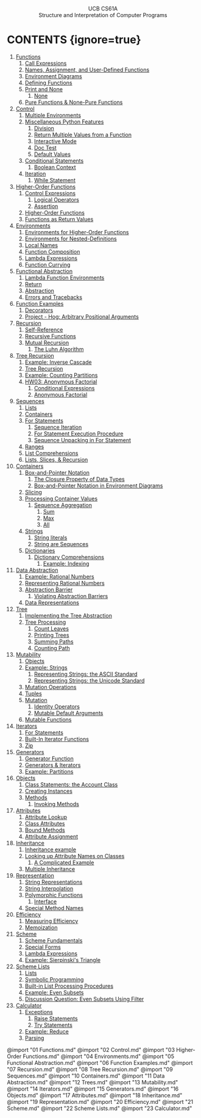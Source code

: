 <div class="cover-page" align=center STYLE="page-break-after: always;">

<br/><br/><br/><br/><br/><br/><br/><br/><br/><br/><br/>

<div class="cover-title">UCB CS61A</div>

<div class="cover-subtitle">Structure and Interpretation of Computer Programs</div>

</div>

<div class="toc-page" STYLE="page-break-after: always;">

# CONTENTS {ignore=true}

<!-- @import "[TOC]" {cmd="toc" depthFrom=1 depthTo=6 orderedList=true} -->

<!-- code_chunk_output -->

1. [Functions](#functions)
    1. [Call Expressions](#call-expressions)
    2. [Names, Assignment, and User-Defined Functions](#names-assignment-and-user-defined-functions)
    3. [Environment Diagrams](#environment-diagrams)
    4. [Defining Functions](#defining-functions)
    5. [Print and None](#print-and-none)
        1. [None](#none)
    6. [Pure Functions & None-Pure Functions](#pure-functions--none-pure-functions)
2. [Control](#control)
    1. [Multiple Environments](#multiple-environments)
    2. [Miscellaneous Python Features](#miscellaneous-python-features)
        1. [Division](#division)
        2. [Return Multiple Values from a Function](#return-multiple-values-from-a-function)
        3. [Interactive Mode](#interactive-mode)
        4. [Doc Test](#doc-test)
        5. [Default Values](#default-values)
    3. [Conditional Statements](#conditional-statements)
        1. [Boolean Context](#boolean-context)
    4. [Iteration](#iteration)
        1. [While Statement](#while-statement)
3. [Higher-Order Functions](#higher-order-functions)
    1. [Control Expressions](#control-expressions)
        1. [Logical Operators](#logical-operators)
        2. [Assertion](#assertion)
    2. [Higher-Order Functions](#higher-order-functions-1)
    3. [Functions as Return Values](#functions-as-return-values)
4. [Environments](#environments)
    1. [Environments for Higher-Order Functions](#environments-for-higher-order-functions)
    2. [Environments for Nested-Definitions](#environments-for-nested-definitions)
    3. [Local Names](#local-names)
    4. [Function Composition](#function-composition)
    5. [Lambda Expressions](#lambda-expressions)
    6. [Function Currying](#function-currying)
5. [Functional Abstraction](#functional-abstraction)
    1. [Lambda Function Environments](#lambda-function-environments)
    2. [Return](#return)
    3. [Abstraction](#abstraction)
    4. [Errors and Tracebacks](#errors-and-tracebacks)
6. [Function Examples](#function-examples)
    1. [Decorators](#decorators)
    2. [Project - Hog: Arbitrary Positional Arguments](#project---hog-arbitrary-positional-arguments)
7. [Recursion](#recursion)
    1. [Self-Reference](#self-reference)
    2. [Recursive Functions](#recursive-functions)
    3. [Mutual Recursion](#mutual-recursion)
        1. [The Luhn Algorithm](#the-luhn-algorithm)
8. [Tree Recursion](#tree-recursion)
    1. [Example: Inverse Cascade](#example-inverse-cascade)
    2. [Tree Recursion](#tree-recursion-1)
    3. [Example: Counting Partitions](#example-counting-partitions)
    4. [HW03: Anonymous Factorial](#hw03-anonymous-factorial)
        1. [Conditional Expressions](#conditional-expressions)
        2. [Anonymous Factorial](#anonymous-factorial)
9. [Sequences](#sequences)
    1. [Lists](#lists)
    2. [Containers](#containers)
    3. [For Statements](#for-statements)
        1. [Sequence Iteration](#sequence-iteration)
        2. [For Statement Execution Procedure](#for-statement-execution-procedure)
        3. [Sequence Unpacking in For Statement](#sequence-unpacking-in-for-statement)
    4. [Ranges](#ranges)
    5. [List Comprehensions](#list-comprehensions)
    6. [Lists, Slices, & Recursion](#lists-slices--recursion)
10. [Containers](#containers-1)
    1. [Box-and-Pointer Notation](#box-and-pointer-notation)
        1. [The Closure Property of Data Types](#the-closure-property-of-data-types)
        2. [Box-and-Pointer Notation in Environment Diagrams](#box-and-pointer-notation-in-environment-diagrams)
    2. [Slicing](#slicing)
    3. [Processing Container Values](#processing-container-values)
        1. [Sequence Aggregation](#sequence-aggregation)
            1. [Sum](#sum)
            2. [Max](#max)
            3. [All](#all)
    4. [Strings](#strings)
        1. [String literals](#string-literals)
        2. [String are Sequences](#string-are-sequences)
    5. [Dictionaries](#dictionaries)
        1. [Dictionary Comprehensions](#dictionary-comprehensions)
            1. [Example: Indexing](#example-indexing)
11. [Data Abstraction](#data-abstraction)
    1. [Example: Rational Numbers](#example-rational-numbers)
    2. [Representing Rational Numbers](#representing-rational-numbers)
    3. [Abstraction Barrier](#abstraction-barrier)
        1. [Violating Abstraction Barriers](#violating-abstraction-barriers)
    4. [Data Representations](#data-representations)
12. [Tree](#tree)
    1. [Implementing the Tree Abstraction](#implementing-the-tree-abstraction)
    2. [Tree Processing](#tree-processing)
        1. [Count Leaves](#count-leaves)
        2. [Printing Trees](#printing-trees)
        3. [Summing Paths](#summing-paths)
        4. [Counting Path](#counting-path)
13. [Mutability](#mutability)
    1. [Objects](#objects)
    2. [Example: Strings](#example-strings)
        1. [Representing Strings: the ASCII Standard](#representing-strings-the-ascii-standard)
        2. [Representing Strings: the Unicode Standard](#representing-strings-the-unicode-standard)
    3. [Mutation Operations](#mutation-operations)
    4. [Tuples](#tuples)
    5. [Mutation](#mutation)
        1. [Identity Operators](#identity-operators)
        2. [Mutable Default Arguments](#mutable-default-arguments)
    6. [Mutable Functions](#mutable-functions)
14. [Iterators](#iterators)
    1. [For Statements](#for-statements-1)
    2. [Built-In Iterator Functions](#built-in-iterator-functions)
    3. [Zip](#zip)
15. [Generators](#generators)
    1. [Generator Function](#generator-function)
    2. [Generators &  Iterators](#generators---iterators)
    3. [Example: Partitions](#example-partitions)
16. [Objects](#objects-1)
    1. [Class Statements: the Account Class](#class-statements-the-account-class)
    2. [Creating Instances](#creating-instances)
    3. [Methods](#methods)
        1. [Invoking Methods](#invoking-methods)
17. [Attributes](#attributes)
    1. [Attribute Lookup](#attribute-lookup)
    2. [Class Attributes](#class-attributes)
    3. [Bound Methods](#bound-methods)
    4. [Attribute Assignment](#attribute-assignment)
18. [Inheritance](#inheritance)
    1. [Inheritance example](#inheritance-example)
    2. [Looking up Attribute Names on Classes](#looking-up-attribute-names-on-classes)
        1. [A Complicated Example](#a-complicated-example)
    3. [Multiple Inheritance](#multiple-inheritance)
19. [Representation](#representation)
    1. [String Representations](#string-representations)
    2. [String Interpolation](#string-interpolation)
    3. [Polymorphic Functions](#polymorphic-functions)
        1. [Interface](#interface)
    4. [Special Method Names](#special-method-names)
20. [Efficiency](#efficiency)
    1. [Measuring Efficiency](#measuring-efficiency)
    2. [Memoization](#memoization)
21. [Scheme](#scheme)
    1. [Scheme Fundamentals](#scheme-fundamentals)
    2. [Special Forms](#special-forms)
    3. [Lambda Expressions](#lambda-expressions-1)
    4. [Example: Sierpinski's Triangle](#example-sierpinskis-triangle)
22. [Scheme Lists](#scheme-lists)
    1. [Lists](#lists-1)
    2. [Symbolic Programming](#symbolic-programming)
    3. [Built-in List Processing Procedures](#built-in-list-processing-procedures)
    4. [Example: Even Subsets](#example-even-subsets)
    5. [Discussion Question: Even Subsets Using Filter](#discussion-question-even-subsets-using-filter)
23. [Calculator](#calculator)
    1. [Exceptions](#exceptions)
        1. [Raise Statements](#raise-statements)
        2. [Try Statements](#try-statements)
    2. [Example: Reduce](#example-reduce)
    3. [Parsing](#parsing)

<!-- /code_chunk_output -->

</div>

<div class="main-content" STYLE="page-break-after: always;">

@import "01 Functions.md"
@import "02 Control.md"
@import "03 Higher-Order Functions.md"
@import "04 Environments.md"
@import "05 Functional Abstraction.md"
@import "06 Function Examples.md"
@import "07 Recursion.md"
@import "08 Tree Recursion.md"
@import "09 Sequences.md"
@import "10 Containers.md"
@import "11 Data Abstraction.md"
@import "12 Trees.md"
@import "13 Mutability.md"
@import "14 Iterators.md"
@import "15 Generators.md"
@import "16 Objects.md"
@import "17 Attributes.md"
@import "18 Inheritance.md"
@import "19 Representation.md"
@import "20 Efficiency.md"
@import "21 Scheme.md"
@import "22 Scheme Lists.md"
@import "23 Calculator.md"

</div>